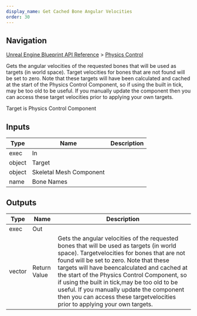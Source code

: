 ```yaml
---
display_name: Get Cached Bone Angular Velocities
order: 30
---
```

## Navigation

[Unreal Engine Blueprint API Reference](https://dev.epicgames.com/documentation/en-us/unreal-engine/BlueprintAPI) > [Physics Control](https://dev.epicgames.com/documentation/en-us/unreal-engine/BlueprintAPI/PhysicsControl)

Gets the angular velocities of the requested bones that will be used as targets (in world space). Target
velocities for bones that are not found will be set to zero. Note that these targets will have been
calculated and cached at the start of the Physics Control Component, so if using the built in tick,
may be too old to be useful. If you manually update the component then you can access these target
velocities prior to applying your own targets.

Target is Physics Control Component

## Inputs

| Type | Name | Description |
| --- | --- | --- |
| exec | In |  |
| object | Target |  |
| object | Skeletal Mesh Component |  |
| name | Bone Names |  |

## Outputs

| Type | Name | Description |
| --- | --- | --- |
| exec | Out |  |
| vector | Return Value | Gets the angular velocities of the requested bones that will be used as targets (in world space). Targetvelocities for bones that are not found will be set to zero. Note that these targets will have beencalculated and cached at the start of the Physics Control Component, so if using the built in tick,may be too old to be useful. If you manually update the component then you can access these targetvelocities prior to applying your own targets. |
